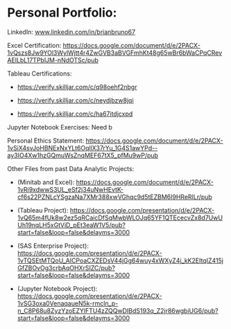 # Personal Portfolio: 

LinkedIn: www.linkedin.com/in/brianbruno67

Excel Certification: https://docs.google.com/document/d/e/2PACX-1vQszs8Jw9YOl3WylWjtt4r4ZwGVB3aBVGFmhKt48g65wBr6bWaCPqCRevAElLbL17TPblJM-nNdOTSc/pub

Tableau Certifications: 

 * https://verify.skilljar.com/c/q98oehf2nbgr

 * https://verify.skilljar.com/c/neydjbzw8jqi

 * https://verify.skilljar.com/c/ha67itdjcxpd

Jupyter Notebook Exercises: Need b

Personal Ethics Statement: https://docs.google.com/document/d/e/2PACX-1vSiX4svJoHBNExNxYLt6OqllX37rYu_1G4S1awYPd--ay3IO4Xw1hzGQmuWsZnqMEF67tX5_pfMu9wP/pub

Other Files from past Data Analytic Projects: 

 * (Minitab and Excel): https://docs.google.com/document/d/e/2PACX-1vRi9xdwwS3UL_eSf2j34uNwHEvtK-cf6s22PZNLcYSgzaNa7XMr388xwVGhqc9d5tEZBM6I9HReRlLr/pub

 * (Tableau Project): https://docs.google.com/presentation/d/e/2PACX-1vQ65m4fUk8w2ez5qRCaicDfSqMwbWLOJq65YF1QTEcecvZx8d7UwUUh19nqLH5xGtViD_pEt3eaW1V5/pub?start=false&loop=false&delayms=3000

 * (SAS Enterprise Project): https://docs.google.com/presentation/d/e/2PACX-1vTQSEtMTQoU_AICPoaCXZEDsV44jGg64wuy4xWXyZ4j_kK2EItqIZ415jGfZBOvOg3crbAqOHXrSIZC/pub?start=false&loop=false&delayms=3000
 
 * (Jupyter Notebook Project): https://docs.google.com/presentation/d/e/2PACX-1vSG3oxa0VenaqaueN5k-rmcln_p-n_C8P68u8ZyzYzoEZYlFTU4zZQQwDIBdS193q_Z2jr86wgbiUG6/pub?start=false&loop=false&delayms=3000
